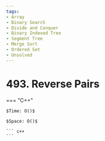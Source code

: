 ```yaml
---
tags:
- Array
- Binary Search
- Divide and Conquer
- Binary Indexed Tree
- Segment Tree
- Merge Sort
- Ordered Set
- Unsolved
---
```



# 493. Reverse Pairs

=== "C++"

    $Time: O()$

    $Space: O()$

    ``` c++
    ```